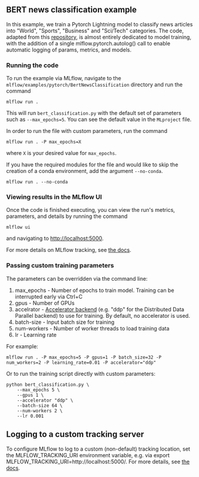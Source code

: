 ## BERT news classification example
In this example, we train a Pytorch Lightning model to classify news articles into "World", "Sports", "Business" and "Sci/Tech" categories. The code, adapted from this [repository](https://github.com/ricardorei/lightning-text-classification/blob/master/classifier.py), is almost entirely dedicated to model training, with the addition of a single mlflow.pytorch.autolog() call to enable automatic logging of params, metrics, and models.
 

### Running the code
To run the example via MLflow, navigate to the `mlflow/examples/pytorch/BertNewsClassification` directory and run the command

```
mlflow run .
```

This will run `bert_classification.py` with the default set of parameters such as  `--max_epochs=5`. You can see the default value in the `MLproject` file.

In order to run the file with custom parameters, run the command

```
mlflow run . -P max_epochs=X
```

where `X` is your desired value for `max_epochs`.

If you have the required modules for the file and would like to skip the creation of a conda environment, add the argument `--no-conda`.

```
mlflow run . --no-conda

```

### Viewing results in the MLflow UI

Once the code is finished executing, you can view the run's metrics, parameters, and details by running the command

```
mlflow ui
```

and navigating to [http://localhost:5000](http://localhost:5000).

For more details on MLflow tracking, see [the docs](https://www.mlflow.org/docs/latest/tracking.html#mlflow-tracking).

### Passing custom training parameters

The parameters can be overridden via the command line:

1. max_epochs - Number of epochs to train model. Training can be interrupted early via Ctrl+C
2. gpus - Number of GPUs
3. accelrator - [Accelerator backend](https://pytorch-lightning.readthedocs.io/en/latest/trainer.html#trainer-flags) (e.g. "ddp" for the Distributed Data Parallel backend) to use for training. By default, no accelerator is used. 
4. batch-size - Input batch size for training
5. num-workers - Number of worker threads to load training data
6. lr - Learning rate

For example:
```
mlflow run . -P max_epochs=5 -P gpus=1 -P batch_size=32 -P num_workers=2 -P learning_rate=0.01 -P accelerator="ddp"
```
Or to run the training script directly with custom parameters:

```
python bert_classification.py \
    --max_epochs 5 \
    --gpus 1 \
    --accelerator "ddp" \
    --batch-size 64 \
    --num-workers 2 \
    --lr 0.001
```


## Logging to a custom tracking server
To configure MLflow to log to a custom (non-default) tracking location, set the MLFLOW_TRACKING_URI environment variable, e.g. via export MLFLOW_TRACKING_URI=http://localhost:5000/. For more details, see [the docs](https://mlflow.org/docs/latest/tracking.html#where-runs-are-recorded).